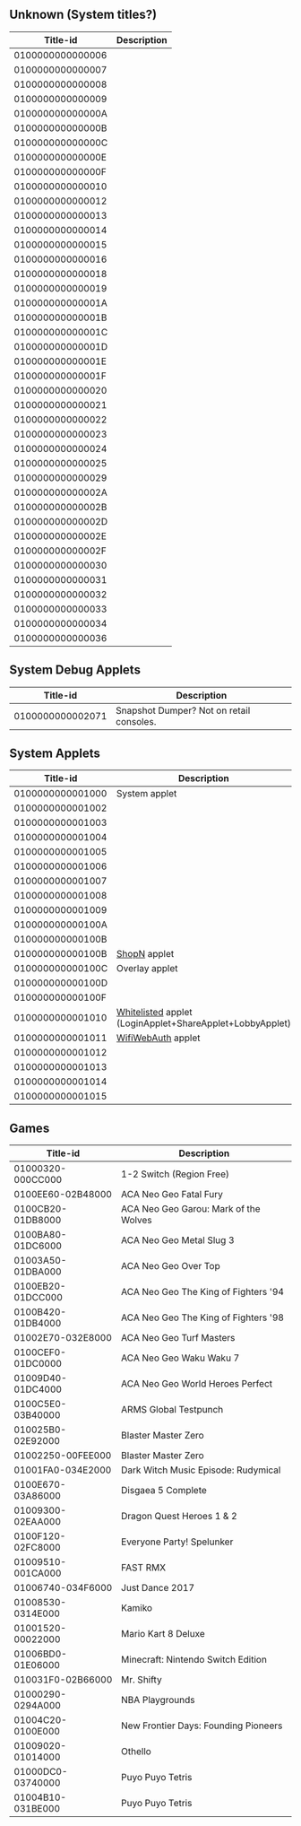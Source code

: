 ## Unknown (System titles?)

| Title-id         | Description |
| ---------------- | ----------- |
| 0100000000000006 |             |
| 0100000000000007 |             |
| 0100000000000008 |             |
| 0100000000000009 |             |
| 010000000000000A |             |
| 010000000000000B |             |
| 010000000000000C |             |
| 010000000000000E |             |
| 010000000000000F |             |
| 0100000000000010 |             |
| 0100000000000012 |             |
| 0100000000000013 |             |
| 0100000000000014 |             |
| 0100000000000015 |             |
| 0100000000000016 |             |
| 0100000000000018 |             |
| 0100000000000019 |             |
| 010000000000001A |             |
| 010000000000001B |             |
| 010000000000001C |             |
| 010000000000001D |             |
| 010000000000001E |             |
| 010000000000001F |             |
| 0100000000000020 |             |
| 0100000000000021 |             |
| 0100000000000022 |             |
| 0100000000000023 |             |
| 0100000000000024 |             |
| 0100000000000025 |             |
| 0100000000000029 |             |
| 010000000000002A |             |
| 010000000000002B |             |
| 010000000000002D |             |
| 010000000000002E |             |
| 010000000000002F |             |
| 0100000000000030 |             |
| 0100000000000031 |             |
| 0100000000000032 |             |
| 0100000000000033 |             |
| 0100000000000034 |             |
| 0100000000000036 |             |

## System Debug Applets

| Title-id         | Description                              |
| ---------------- | ---------------------------------------- |
| 0100000000002071 | Snapshot Dumper? Not on retail consoles. |

## System Applets

| Title-id         | Description                                                                                  |
| ---------------- | -------------------------------------------------------------------------------------------- |
| 0100000000001000 | System applet                                                                                |
| 0100000000001002 |                                                                                              |
| 0100000000001003 |                                                                                              |
| 0100000000001004 |                                                                                              |
| 0100000000001005 |                                                                                              |
| 0100000000001006 |                                                                                              |
| 0100000000001007 |                                                                                              |
| 0100000000001008 |                                                                                              |
| 0100000000001009 |                                                                                              |
| 010000000000100A |                                                                                              |
| 010000000000100B |                                                                                              |
| 010000000000100B | [ShopN](Internet%20Browser.md "wikilink") applet                                             |
| 010000000000100C | Overlay applet                                                                               |
| 010000000000100D |                                                                                              |
| 010000000000100F |                                                                                              |
| 0100000000001010 | [Whitelisted](Internet%20Browser.md "wikilink") applet (LoginApplet+ShareApplet+LobbyApplet) |
| 0100000000001011 | [WifiWebAuth](Internet%20Browser.md "wikilink") applet                                       |
| 0100000000001012 |                                                                                              |
| 0100000000001013 |                                                                                              |
| 0100000000001014 |                                                                                              |
| 0100000000001015 |                                                                                              |

## Games

| Title-id          | Description                           |
| ----------------- | ------------------------------------- |
| 01000320-000CC000 | 1-2 Switch (Region Free)              |
| 0100EE60-02B48000 | ACA Neo Geo Fatal Fury                |
| 0100CB20-01DB8000 | ACA Neo Geo Garou: Mark of the Wolves |
| 0100BA80-01DC6000 | ACA Neo Geo Metal Slug 3              |
| 01003A50-01DBA000 | ACA Neo Geo Over Top                  |
| 0100EB20-01DCC000 | ACA Neo Geo The King of Fighters '94  |
| 0100B420-01DB4000 | ACA Neo Geo The King of Fighters '98  |
| 01002E70-032E8000 | ACA Neo Geo Turf Masters              |
| 0100CEF0-01DC0000 | ACA Neo Geo Waku Waku 7               |
| 01009D40-01DC4000 | ACA Neo Geo World Heroes Perfect      |
| 0100C5E0-03B40000 | ARMS Global Testpunch                 |
| 010025B0-02E92000 | Blaster Master Zero                   |
| 01002250-00FEE000 | Blaster Master Zero                   |
| 01001FA0-034E2000 | Dark Witch Music Episode: Rudymical   |
| 0100E670-03A86000 | Disgaea 5 Complete                    |
| 01009300-02EAA000 | Dragon Quest Heroes 1 & 2             |
| 0100F120-02FC8000 | Everyone Party\! Spelunker            |
| 01009510-001CA000 | FAST RMX                              |
| 01006740-034F6000 | Just Dance 2017                       |
| 01008530-0314E000 | Kamiko                                |
| 01001520-00022000 | Mario Kart 8 Deluxe                   |
| 01006BD0-01E06000 | Minecraft: Nintendo Switch Edition    |
| 010031F0-02B66000 | Mr. Shifty                            |
| 01000290-0294A000 | NBA Playgrounds                       |
| 01004C20-0100E000 | New Frontier Days: Founding Pioneers  |
| 01009020-01014000 | Othello                               |
| 01000DC0-03740000 | Puyo Puyo Tetris                      |
| 01004B10-031BE000 | Puyo Puyo Tetris                      |
